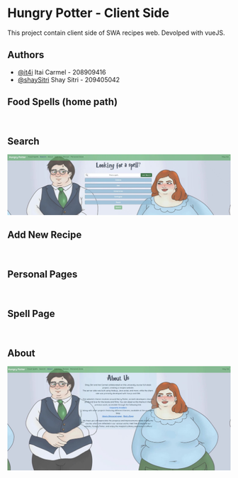 
# Hungry Potter - Client Side

This project contain client side of SWA recipes web.
Devolped with vueJS.

## Authors

- [@it4i](https://www.github.com/it4i) Itai Carmel - 208909416
- [@shaySitri](https://www.github.com/shaySitri) Shay Sitri - 209405042





## Food Spells (home path)
<img src=""><img>
## Search
<img src="/public/search.jpg"><img>
## Add New Recipe
<img src=""><img>
## Personal Pages
<img src=""><img>
## Spell Page
<img src=""><img>
## About
<img src="/public/about.jpg"><img>
